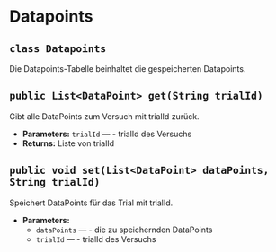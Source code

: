 # Datapoints


## `class Datapoints`

Die Datapoints-Tabelle beinhaltet die gespeicherten Datapoints.

## `public List<DataPoint> get(String trialId)`

Gibt alle DataPoints zum Versuch mit trialId zurück.

 * **Parameters:** `trialId` — - trialId des Versuchs
 * **Returns:** Liste von trialId

## `public void set(List<DataPoint> dataPoints, String trialId)`

Speichert DataPoints für das Trial mit trialId.

 * **Parameters:**
   * `dataPoints` — - die zu speichernden DataPoints
   * `trialId` — - trialId des Versuchs

